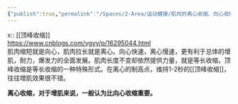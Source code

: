 ```yaml
---
{"publish":true,"permalink":"/Spaces/2-Area/运动健康/肌肉的离心收缩、向心收缩和等长收缩.md","title":"肌肉的离心收缩、向心收缩和等长收缩","created":"2022-12-02","modified":"2023-03-14","published":"2025-07-29T23:04:11.906+08:00","cssclasses":""}
---
```



x:: [[顶峰收缩]]  
https://www.cnblogs.com/ygyy/p/16295044.html  
肌肉缩短就是向心，肌肉拉长就是离心。向心快速，离心慢速，更有利于总体的增肌，耐力，爆发力的全面发展。肌肉长度不变却依然提供力量，就是等长收缩，顶峰收缩是等长收缩的一种特殊形式。在离心的制高点，维持1-2秒的[[顶峰收缩]]，往往增肌效果很不错。

**离心收缩，对于增肌来说，一般认为比向心收缩重要。**